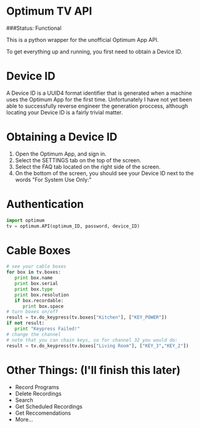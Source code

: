 # Optimum TV API

###Status: Functional

This is a python wrapper for the unofficial Optimum App API.

To get everything up and running, you first need to obtain a Device ID.
# Device ID
A Device ID is a UUID4 format identifier that is generated when a machine uses the Optimum App for the first time. Unfortunately I have not yet been able to successfully reverse engineer the generation proccess, although locating your Device ID is a fairly trivial matter. 

# Obtaining a Device ID
1. Open the Optimum App, and sign in.
2. Select the SETTINGS tab on the top of the screen.
3. Select the FAQ tab located on the right side of the screen.
4. On the bottom of the screen, you should see your Device ID next to the words "For System Use Only:"

# Authentication
```python
import optimum
tv = optimum.API(optimum_ID, password, device_ID)
```
# Cable Boxes
```python
# see your cable boxes
for box in tv.boxes:
   print box.name
   print box.serial
   print box.type
   print box.resolution
   if box.recordable:
      print box.space
# turn boxes on/off
result = tv.do_keypress(tv.boxes["Kitchen"], ["KEY_POWER"])
if not result:
   print "Keypress Failed!"
# change the channel
# note that you can chain keys, so for channel 32 you would do:
result = tv.do_keypress(tv.boxes["Living Room"], ["KEY_3","KEY_2"])
```

# Other Things: (I'll finish this later)
- Record Programs
- Delete Recordings
- Search
- Get Scheduled Recordings
- Get Reccomendations
- More...
